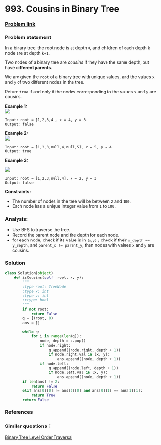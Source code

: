 # 993. Cousins in Binary Tree

### [Problem link](https://leetcode.com/problems/cousins-in-binary-tree/)

### Problem statement



In a binary tree, the root node is at depth `0`, and children of each depth `k` node are at depth `k+1`.

Two nodes of a binary tree are _cousins_ if they have the same depth, but have **different parents**.

We are given the `root` of a binary tree with unique values, and the values `x` and `y` of two different nodes in the tree.

Return `true` if and only if the nodes corresponding to the values `x` and `y` are cousins.

**Example 1:**  
![](https://assets.leetcode.com/uploads/2019/02/12/q1248-01.png)

```text
Input: root = [1,2,3,4], x = 4, y = 3
Output: false
```

**Example 2:**  
![](https://assets.leetcode.com/uploads/2019/02/12/q1248-02.png)

```text
Input: root = [1,2,3,null,4,null,5], x = 5, y = 4
Output: true
```

**Example 3:**

![](https://assets.leetcode.com/uploads/2019/02/13/q1248-03.png)

```text
Input: root = [1,2,3,null,4], x = 2, y = 3
Output: false
```

**Constraints:**

* The number of nodes in the tree will be between `2` and `100`.
* Each node has a unique integer value from `1` to `100`.

### Analysis:

* Use BFS to traverse the tree. 
* Record the parent node and the depth for each node.
* for each node, check if its value is in  `(x`,`y)` ; check if their `x_depth == y_depth`,  and `parent_x != parent_y`, then nodes with values `x` and `y` are cousins.

### Solution

```python
class Solution(object):
    def isCousins(self, root, x, y):
        """
        :type root: TreeNode
        :type x: int
        :type y: int
        :rtype: bool
        """
        if not root:
            return False
        q = [(root, 0)]
        ans = []
        
        while q:
            for i in range(len(q)):
                node, depth = q.pop()
                if node.right:
                    q.append((node.right, depth + 1))
                    if node.right.val in (x, y):
                        ans.append((node, depth + 1))
                if node.left:
                    q.append((node.left, depth + 1))
                    if node.left.val in (x, y):
                        ans.append((node, depth + 1))
        if len(ans) != 2:
            return False
        elif ans[0][0] != ans[1][0] and ans[0][1] == ans[1][1]:
            return True
        return False
```

### References

### Similar questions：

[Binary Tree Level Order Traversal](https://leetcode.com/problems/binary-tree-level-order-traversal/)

